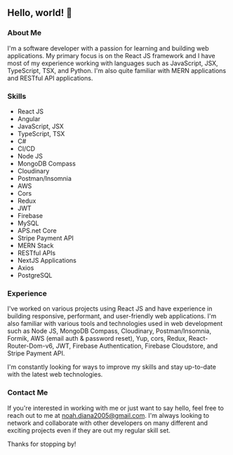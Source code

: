 ## Hello, world! 👋

### About Me
I'm a software developer with a passion for learning and building web applications. My primary focus is on the React JS framework and I have most of my experience working with languages such as JavaScript, JSX, TypeScript, TSX, and Python. I'm also quite familiar with MERN applications and RESTful API applications.

### Skills
- React JS
- Angular
- JavaScript, JSX
- TypeScript, TSX
- C#
- CI/CD
- Node JS
- MongoDB Compass
- Cloudinary
- Postman/Insomnia
- AWS 
- Cors
- Redux
- JWT
- Firebase 
- MySQL
- APS.net Core
- Stripe Payment API
- MERN Stack
- RESTful APIs
- NextJS Applications 
- Axios
- PostgreSQL

### Experience
I've worked on various projects using React JS and have experience in building responsive, performant, and user-friendly web applications. I'm also familiar with various tools and technologies used in web development such as Node JS, MongoDB Compass, Cloudinary, Postman/Insomnia, Formik, AWS (email auth & password reset), Yup, cors, Redux, React-Router-Dom-v6, JWT, Firebase Authentication, Firebase Cloudstore, and Stripe Payment API.

I'm constantly looking for ways to improve my skills and stay up-to-date with the latest web technologies.

### Contact Me
If you're interested in working with me or just want to say hello, feel free to reach out to me at noah.diana2005@gmail.com. I'm always looking to network and collaborate with other developers on many different and exciting projects even if they are out my regular skill set.

Thanks for stopping by!
